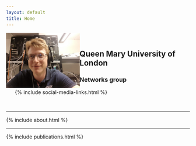```yaml
---
layout: default
title: Home
---
```


<div class="row" style="width: 100%; overflow: hidden;">
	<div class="col" style="width: 40%; float: left;">
		<img src="/assets/portrait.jpg">
	</div>
	<div class="col" style="margin-left: width: 60%; padding: 16px 24px;">
		<p>
			<h2>Queen Mary University of London</h2>
			<h3>Networks group</h3>
		</p>
		<p>
{% include social-media-links.html %}
		</p>
	</div>
</div>

<hr>
{% include about.html %}
<hr>
{% include publications.html %}
